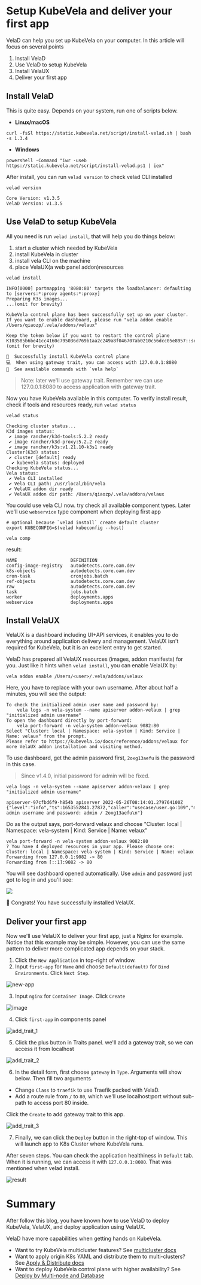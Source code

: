 # Setup KubeVela and deliver your first app

VelaD can help you set up KubeVela on your computer. In this article will focus on several points

1. Install VelaD
2. Use VelaD to setup KubeVela
3. Install VelaUX
4. Deliver your first app

## Install VelaD

This is quite easy. Depends on your system, run one of scripts below.

- **Linux/macOS**
```shell
curl -fsSl https://static.kubevela.net/script/install-velad.sh | bash -s 1.3.4
```

- **Windows**
```shell
powershell -Command "iwr -useb https://static.kubevela.net/script/install-velad.ps1 | iex"
```

After install, you can run `velad version` to check velad CLI installed

```shell
velad version
```
```text
Core Version: v1.3.5
VelaD Version: v1.3.5
```

## Use VelaD to setup KubeVela

All you need is run `velad install`, that will help you do things below:

1. start a cluster which needed by KubeVela
2. install KubeVela in cluster
3. install vela CLI on the machine
4. place VelaUX(a web panel addon)resources

```shell
velad install
```
```text
INFO[0000] portmapping '8080:80' targets the loadbalancer: defaulting to [servers:*:proxy agents:*:proxy] 
Preparing K3s images...
...(omit for brevity)

KubeVela control plane has been successfully set up on your cluster.
If you want to enable dashboard, please run "vela addon enable /Users/qiaozp/.vela/addons/velaux"

Keep the token below if you want to restart the control plane
K103585b6be41cc4160c795036d769b1aa2c249a8f046707ab0210c56dcc05e8957::server:kOcAPpOXfVfBbrMBinan..(omit for brevity)

🚀  Successfully install KubeVela control plane
💻  When using gateway trait, you can access with 127.0.0.1:8080
🔭  See available commands with `vela help`
```

> Note: later we'll use gateway trait. Remember we can use 127.0.0.1:8080 to access application with gateway trait.

Now you have KubeVela available in this computer. To verify install result, check if tools and resources ready,
run `velad status`

```shell
velad status
```
```text
Checking cluster status...
K3d images status:
 ✔ image rancher/k3d-tools:5.2.2 ready
 ✔ image rancher/k3d-proxy:5.2.2 ready
 ✔ image rancher/k3s:v1.21.10-k3s1 ready
Cluster(K3d) status:
 ✔ cluster [default] ready
  ✔ kubevela status: deployed
Checking KubeVela status...
Vela status:
 ✔ Vela CLI installed
 ✔ Vela CLI path: /usr/local/bin/vela
 ✔ VelaUX addon dir ready
 ✔ VelaUX addon dir path: /Users/qiaozp/.vela/addons/velaux
```

You could use vela CLI now. try check all available component types. Later we'll use `webservice` type component when deploying first app
```shell
# optional because `velad install` create default cluster
export KUBECONFIG=$(velad kubeconfig --host)
```

```shell
vela comp
```

result:
```text
NAME                    DEFINITION
config-image-registry   autodetects.core.oam.dev
k8s-objects             autodetects.core.oam.dev
cron-task               cronjobs.batch
ref-objects             autodetects.core.oam.dev
raw                     autodetects.core.oam.dev
task                    jobs.batch
worker                  deployments.apps
webservice              deployments.apps
```

## Install VelaUX

VelaUX is a dashboard including UI+API services, it enables you to do everything around application delivery and management.
VelaUX isn't required for KubeVela, but it is an excellent entry to get started.

VelaD has prepared all VelaUX resources (images, addon manifests) for you. Just like it hints when `velad install`, you can enable VelaUX by:

```shell
vela addon enable /Users/<user>/.vela/addons/velaux
```

Here, you have to replace <user> with your own username. After about half a minutes, you will see the output:

```text
To check the initialized admin user name and password by:
    vela logs -n vela-system --name apiserver addon-velaux | grep "initialized admin username"
To open the dashboard directly by port-forward:
    vela port-forward -n vela-system addon-velaux 9082:80
Select "Cluster: local | Namespace: vela-system | Kind: Service | Name: velaux" from the prompt.
Please refer to https://kubevela.io/docs/reference/addons/velaux for more VelaUX addon installation and visiting method.
```

To use dashboard, get the admin password first, `2oxg13aefu` is the password in this case.

> Since v1.4.0, initial password for admin will be fixed.

```shell
vela logs -n vela-system --name apiserver addon-velaux | grep "initialized admin username"
```
```text
apiserver-97cfbd6f9-h854b apiserver 2022-05-26T08:14:01.279764100Z {"level":"info","ts":1653552841.27872,"caller":"usecase/user.go:109","msg":"initialized admin username and password: admin / 2oxg13aefu\n"}
```

Do as the output says, port-forward velaux and choose "Cluster: local | Namespace: vela-system | Kind: Service | Name: velaux"

```shell
vela port-forward -n vela-system addon-velaux 9082:80
? You have 4 deployed resources in your app. Please choose one: Cluster: local | Namespace: vela-system | Kind: Service | Name: velaux
Forwarding from 127.0.0.1:9082 -> 80
Forwarding from [::1]:9082 -> 80
```

You will see dashboard opened automatically. Use `admin` and password just got to log in and you'll see:

![](./resources/dashbord.jpg)

🎉 Congrats! You have successfully installed VelaUX.

## Deliver your first app

Now we'll use VelaUX to deliver your first app, just a Nginx for example.
Notice that this example may be simple. However, you can use the same pattern to deliver more complicated app depends on your stack.

1. Click the `New Application` in top-right of window.
2. Input `first-app` for `Name` and choose `Default(default)` for `Bind Environments`. Click `Next Step`.

![new-app](resources/01.new_app.jpg)

3. Input `nginx` for `Container Image`. Click `Create`

![image](resources/01.new_app_2.jpg)

4. Click `first-app` in components panel

![add_trait_1](resources/01.add_trait.jpg)

5. Click the plus button in Traits panel. we'll add a gateway trait, so we can access it from localhost

![add_trait_2](resources/01.add_trait_2.jpg)

6. In the detail form, first choose `gateway` in `Type`. Arguments will show below. Then fill two arguments
- Change `Class` to `traefik` to use Traefik packed with VelaD.
- Add a route rule from `/` to `80`, which we'll use localhost:port without sub-path to access port 80 inside.
 
Click the `Create` to add gateway trait to this app.

![add_trait_3](resources/01.add_trait_3.jpg)

7. Finally, we can click the `Deploy` button in the right-top of window. This will launch app to K8s Cluster where
   KubeVela runs.

After seven steps. You can check the application healthiness in `Default` tab. When it is running, we can access it with
`127.0.0.1:8080`. That was mentioned when velad install.

![result](resources/01.result.jpg)

# Summary

After follow this blog, you have known how to use VelaD to deploy KubeVela, VelaUX, and deploy application using VelaUX. 

VelaD have more capabilities when getting hands on KubeVela.

- Want to try KubeVela multicluster features? See [multicluster docs](02.multicluster.md)
- Want to apply origin K8s YAML and distribute them to multi-clusters? See [Apply & Distribute docs](03.apply-and-distribute.md)
- Want to deploy KubeVela control plane with higher availability? See [Deploy by Multi-node and Database](04.ha.md)

